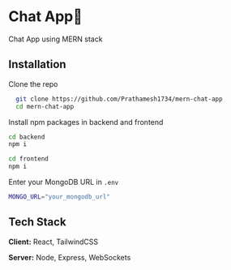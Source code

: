 
# Chat App💬

Chat App using MERN stack


## Installation

Clone the repo

```bash
  git clone https://github.com/Prathamesh1734/mern-chat-app
  cd mern-chat-app
```

Install npm packages in backend and frontend

```bash
cd backend
npm i
```
```bash
cd frontend
npm i
```

Enter your MongoDB URL in `.env`

```bash
MONGO_URL="your_mongodb_url"
```

## Tech Stack

**Client:** React, TailwindCSS

**Server:** Node, Express, WebSockets

